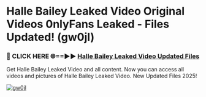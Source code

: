 # Halle Bailey Leaked Video Original Videos 0nlyFans Leaked - Files Updated! (gw0jl)

<h3>🔴 CLICK HERE 🌐==►► <a href="https://tinyurl.com/2m67pmp6" rel="nofollow">Halle Bailey Leaked Video Updated Files</a></h3>

Get Halle Bailey Leaked Video and all content. Now you can access all videos and pictures of Halle Bailey Leaked Video. New Updated Files 2025!

[![gw0jl](https://i.imgur.com/H4QAA4z.gif)](https://tinyurl.com/2m67pmp6)